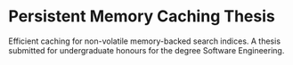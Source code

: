 # Persistent Memory Caching Thesis
Efficient caching for non-volatile memory-backed search indices. A thesis submitted for undergraduate honours for the degree Software Engineering.
